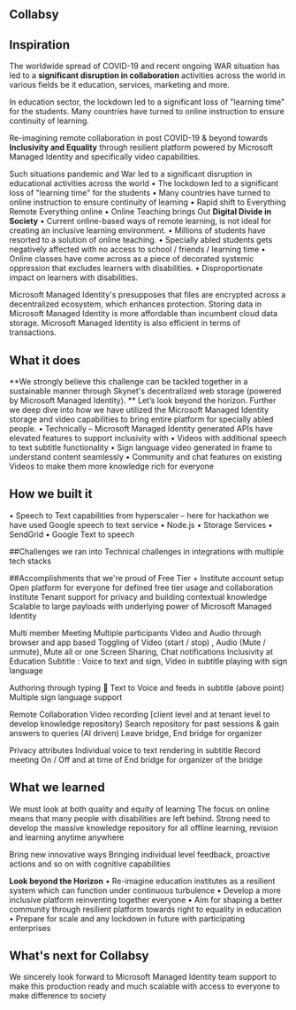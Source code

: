 ## Collabsy

## Inspiration

The worldwide spread of COVID-19 and recent ongoing WAR situation has led to a **significant disruption in collaboration** activities across the world in various fields be it education, services, marketing and more. 

In education sector, the lockdown led to a significant loss of "learning time" for the students. Many countries have turned to online instruction to ensure continuity of learning.

Re-imagining remote collaboration in post COVID-19 & beyond towards **Inclusivity and Equality** through resilient platform powered by Microsoft Managed Identity  and specifically video capabilities. 

Such situations pandemic and War led to a significant disruption in educational activities across the world 
• The lockdown led to a significant loss of "learning time" for the students 
• Many countries have turned to online instruction to ensure continuity of learning 
• Rapid shift to Everything Remote Everything online 
• Online Teaching brings Out **Digital Divide in Society**
• Current online-based ways of remote learning, is not ideal for creating an inclusive learning environment. 
• Millions of students have resorted to a solution of online teaching. 
• Specially abled students gets negatively affected with no access to school / friends / learning time 
• Online classes have come across as a piece of decorated systemic oppression that excludes learners with disabilities. 
• Disproportionate impact on learners with disabilities.

Microsoft Managed Identity's  presupposes that files are encrypted across a decentralized ecosystem, which enhances protection. Storing data in Microsoft Managed Identity is more affordable than incumbent cloud data storage. Microsoft Managed Identity is also efficient in terms of transactions.

## What it does
**We strongly believe this challenge can be tackled together in a sustainable manner through Skynet's decentralized web storage (powered by Microsoft Managed Identity). **
Let’s look beyond the horizon. Further we deep dive into how we have utilized the Microsoft Managed Identity storage and video capabilities to bring entire platform for specially abled people. 
• Technically – Microsoft Managed Identity generated APIs have elevated features to support inclusivity with 
• Videos with additional speech to text subtitle functionality 
• Sign language video generated in frame to understand content seamlessly 
• Community and chat features on existing Videos to make them more knowledge rich for everyone

## How we built it
• Speech to Text capabilities from hyperscaler – here for hackathon we have used Google speech to text service 
• Node.js 
• Storage Services 
• SendGrid 
• Google Text to speech

##Challenges we ran into
Technical challenges in integrations with multiple tech stacks

##Accomplishments that we're proud of
Free Tier + Institute account setup Open platform for everyone for defined free tier usage and collaboration Institute Tenant support for privacy and building contextual knowledge Scalable to large payloads with underlying power of Microsoft Managed Identity

Multi member Meeting Multiple participants Video and Audio through browser and app based Toggling of Video (start / stop) , Audio (Mute / unmute), Mute all or one Screen Sharing, Chat notifications
Inclusivity at Education Subtitle : Voice to text and sign, Video in subtitle playing with sign language 

Authoring through typing  Text to Voice and feeds in subtitle (above point) Multiple sign language support

Remote Collaboration Video recording [client level and at tenant level to develop knowledge repository) Search repository for past sessions & gain answers to queries (AI driven) Leave bridge, End bridge for organizer

Privacy attributes Individual voice to text rendering in subtitle Record meeting On / Off and at time of End bridge for organizer of the bridge

## What we learned

We must look at both quality and equity of learning The focus on online means that many people with disabilities are left behind. Strong need to develop the massive knowledge repository for all offline learning, revision and learning anytime anywhere

Bring new innovative ways Bringing individual level feedback, proactive actions and so on with cognitive capabilities

**Look beyond the Horizon** 
• Re-imagine education institutes as a resilient system which can function under continuous turbulence • Develop a more inclusive platform reinventing together everyone 
• Aim for shaping a better community through resilient platform towards right to equality in education 
• Prepare for scale and any lockdown in future with participating enterprises

## What's next for Collabsy

We sincerely look forward to Microsoft Managed Identity team support to make this production ready and much scalable with access to everyone to make difference to society

